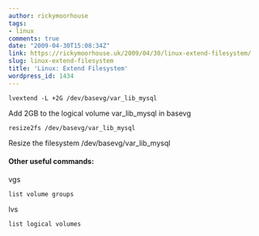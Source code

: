 ```yaml
---
author: rickymoorhouse
tags:
- linux
comments: true
date: "2009-04-30T15:08:34Z"
link: https://rickymoorhouse.uk/2009/04/30/linux-extend-filesystem/
slug: linux-extend-filesystem
title: 'Linux: Extend Filesystem'
wordpress_id: 1434
---
```


`lvextend -L +2G /dev/basevg/var_lib_mysql`




Add 2GB to the logical volume var_lib_mysql in basevg




`resize2fs /dev/basevg/var_lib_mysql`




Resize the filesystem /dev/basevg/var_lib_mysql




#### Other useful commands:


vgs

    list volume groups

lvs

    list logical volumes


